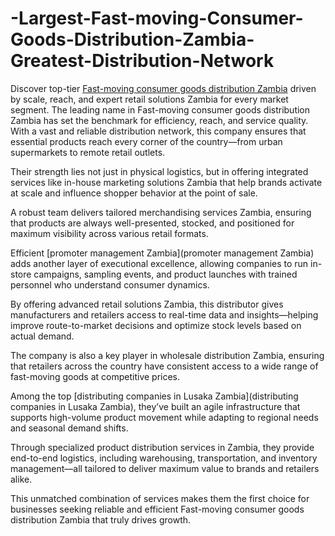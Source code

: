 # -Largest-Fast-moving-Consumer-Goods-Distribution-Zambia-Greatest-Distribution-Network
Discover top-tier [Fast-moving consumer goods distribution Zambia](https://www.gatbrozambia.com/article.php) driven by scale, reach, and expert retail solutions Zambia for every market segment.
The leading name in Fast-moving consumer goods distribution Zambia has set the benchmark for efficiency, reach, and service quality. With a vast and reliable distribution network, this company ensures that essential products reach every corner of the country—from urban supermarkets to remote retail outlets.

Their strength lies not just in physical logistics, but in offering integrated services like in-house marketing solutions Zambia that help brands activate at scale and influence shopper behavior at the point of sale.

A robust team delivers tailored merchandising services Zambia, ensuring that products are always well-presented, stocked, and positioned for maximum visibility across various retail formats.

Efficient [promoter management Zambia](promoter management Zambia) adds another layer of executional excellence, allowing companies to run in-store campaigns, sampling events, and product launches with trained personnel who understand consumer dynamics.

By offering advanced retail solutions Zambia, this distributor gives manufacturers and retailers access to real-time data and insights—helping improve route-to-market decisions and optimize stock levels based on actual demand.

The company is also a key player in wholesale distribution Zambia, ensuring that retailers across the country have consistent access to a wide range of fast-moving goods at competitive prices.

Among the top [distributing companies in Lusaka Zambia](distributing companies in Lusaka Zambia), they’ve built an agile infrastructure that supports high-volume product movement while adapting to regional needs and seasonal demand shifts.

Through specialized product distribution services in Zambia, they provide end-to-end logistics, including warehousing, transportation, and inventory management—all tailored to deliver maximum value to brands and retailers alike.

This unmatched combination of services makes them the first choice for businesses seeking reliable and efficient Fast-moving consumer goods distribution Zambia that truly drives growth.


